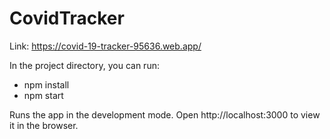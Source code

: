 # CovidTracker

Link: https://covid-19-tracker-95636.web.app/

In the project directory, you can run:

- npm install
- npm start

Runs the app in the development mode.
Open http://localhost:3000 to view it in the browser.
